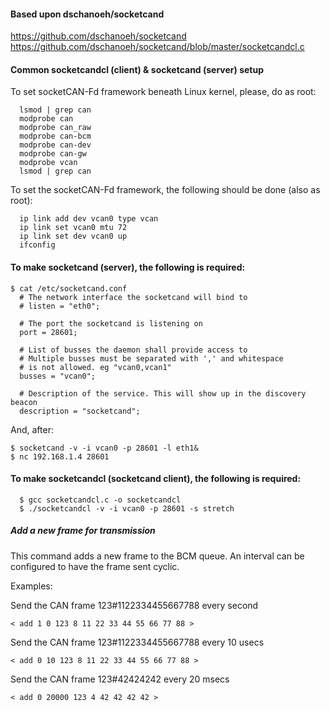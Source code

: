 #### Based upon dschanoeh/socketcand
  https://github.com/dschanoeh/socketcand
  https://github.com/dschanoeh/socketcand/blob/master/socketcandcl.c

#### Common socketcandcl (client) & socketcand (server) setup

To set socketCAN-Fd framework beneath Linux kernel, please, do as root:
```
  lsmod | grep can
  modprobe can
  modprobe can_raw
  modprobe can-bcm
  modprobe can-dev
  modprobe can-gw
  modprobe vcan
  lsmod | grep can
```
To set the socketCAN-Fd framework, the following should be done (also as root):
```
  ip link add dev vcan0 type vcan
  ip link set vcan0 mtu 72
  ip link set dev vcan0 up
  ifconfig
```
#### To make socketcand (server), the following is required:
```
$ cat /etc/socketcand.conf 
  # The network interface the socketcand will bind to
  # listen = "eth0";

  # The port the socketcand is listening on
  port = 28601;

  # List of busses the daemon shall provide access to
  # Multiple busses must be separated with ',' and whitespace
  # is not allowed. eg "vcan0,vcan1"
  busses = "vcan0";

  # Description of the service. This will show up in the discovery beacon
  description = "socketcand";
```
And, after:
```
$ socketcand -v -i vcan0 -p 28601 -l eth1&
$ nc 192.168.1.4 28601
```
#### To make socketcandcl (socketcand client), the following is required:
```
  $ gcc socketcandcl.c -o socketcandcl
  $ ./socketcandcl -v -i vcan0 -p 28601 -s stretch
```
##### Add a new frame for transmission #####
This command adds a new frame to the BCM queue. An interval can be configured to have the frame sent cyclic.

Examples:

Send the CAN frame 123#1122334455667788 every second

    < add 1 0 123 8 11 22 33 44 55 66 77 88 >

Send the CAN frame 123#1122334455667788 every 10 usecs

    < add 0 10 123 8 11 22 33 44 55 66 77 88 >

Send the CAN frame 123#42424242 every 20 msecs

    < add 0 20000 123 4 42 42 42 42 >
